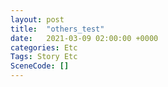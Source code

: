 ```yaml
---
layout: post
title:  "others_test"
date:   2021-03-09 02:00:00 +0000
categories: Etc
Tags: Story Etc
SceneCode: []
---
```

